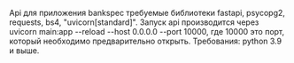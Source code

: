 Api для приложения bankspec требуемые библиотеки fastapi, psycopg2, requests, bs4, "uvicorn[standard]".
Запуск api производится через uvicorn main:app --reload --host 0.0.0.0 --port 10000, где 10000 это порт, который необходимо предварительно открыть.
Требования: python 3.9 и выше.
